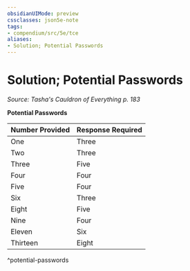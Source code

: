 ```yaml
---
obsidianUIMode: preview
cssclasses: json5e-note
tags:
- compendium/src/5e/tce
aliases:
- Solution; Potential Passwords
---
```

# Solution; Potential Passwords
*Source: Tasha's Cauldron of Everything p. 183* 

**Potential Passwords**

| Number Provided | Response Required |
|-----------------|-------------------|
| One | Three |
| Two | Three |
| Three | Five |
| Four | Four |
| Five | Four |
| Six | Three |
| Eight | Five |
| Nine | Four |
| Eleven | Six |
| Thirteen | Eight |
^potential-passwords